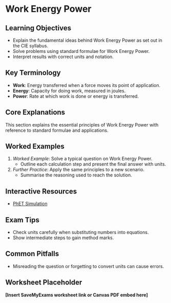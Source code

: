 # Work Energy Power

## Learning Objectives
- Explain the fundamental ideas behind Work Energy Power as set out in the CIE syllabus.
- Solve problems using standard formulae for Work Energy Power.
- Interpret results with correct units and notation.

## Key Terminology
- **Work**: Energy transferred when a force moves its point of application.
- **Energy**: Capacity for doing work, measured in joules.
- **Power**: Rate at which work is done or energy is transferred.

## Core Explanations
This section explains the essential principles of Work Energy Power with reference to standard formulae and applications.

## Worked Examples
1. *Worked Example*: Solve a typical question on Work Energy Power.
   - Outline each calculation step and present the final answer with units.
2. *Further Practice*: Apply the same principles to a new scenario.
   - Summarise the reasoning used to reach the solution.

## Interactive Resources
- [PhET Simulation](https://phet.colorado.edu/)

## Exam Tips
- Check units carefully when substituting numbers into equations.
- Show intermediate steps to gain method marks.

## Common Pitfalls
- Misreading the question or forgetting to convert units can cause errors.

## Worksheet Placeholder
**[Insert SaveMyExams worksheet link or Canvas PDF embed here]**
